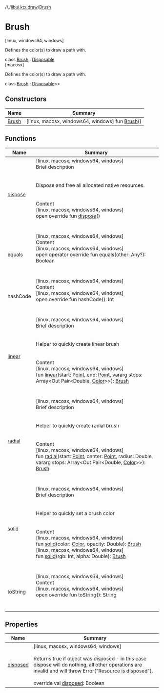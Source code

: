 //[.](../../index.md)/[libui.ktx.draw](../index.md)/[Brush](index.md)



# Brush  
 [linux, windows64, windows] 

Defines the color(s) to draw a path with.

  
  
class [Brush](index.md) : [Disposable](../../libui.ktx/-disposable/index.md)<uiDrawBrush>    
 [macosx] 

Defines the color(s) to draw a path with.

  
  
class [Brush](index.md) : [Disposable](../../libui.ktx/-disposable/index.md)<<ERROR CLASS>>    


## Constructors  
  
|  Name|  Summary| 
|---|---|
| [Brush](-brush.md)|  [linux, macosx, windows64, windows] fun [Brush](-brush.md)()   <br>


## Functions  
  
|  Name|  Summary| 
|---|---|
| [dispose](../../libui.ktx/-disposable/dispose.md)| [linux, macosx, windows64, windows]  <br>Brief description  <br><br><br>Dispose and free all allocated native resources.<br><br>  <br>Content  <br>[linux, macosx, windows64, windows]  <br>open override fun [dispose](../../libui.ktx/-disposable/dispose.md)()  <br><br><br>
| equals| [linux, macosx, windows64, windows]  <br>Content  <br>[linux, macosx, windows64, windows]  <br>open operator override fun equals(other: Any?): Boolean  <br><br><br>
| hashCode| [linux, macosx, windows64, windows]  <br>Content  <br>[linux, macosx, windows64, windows]  <br>open override fun hashCode(): Int  <br><br><br>
| [linear](linear.md)| [linux, macosx, windows64, windows]  <br>Brief description  <br><br><br>Helper to quickly create linear brush<br><br>  <br>Content  <br>[linux, macosx, windows64, windows]  <br>fun [linear](linear.md)(start: [Point](../-point/index.md), end: [Point](../-point/index.md), vararg stops: Array<Out Pair<Double, [Color](../-color/index.md)>>): [Brush](index.md)  <br><br><br>
| [radial](radial.md)| [linux, macosx, windows64, windows]  <br>Brief description  <br><br><br>Helper to quickly create radial brush<br><br>  <br>Content  <br>[linux, macosx, windows64, windows]  <br>fun [radial](radial.md)(start: [Point](../-point/index.md), center: [Point](../-point/index.md), radius: Double, vararg stops: Array<Out Pair<Double, [Color](../-color/index.md)>>): [Brush](index.md)  <br><br><br>
| [solid](solid.md)| [linux, macosx, windows64, windows]  <br>Brief description  <br><br><br>Helper to quickly set a brush color<br><br>  <br>Content  <br>[linux, macosx, windows64, windows]  <br>fun [solid](solid.md)(color: [Color](../-color/index.md), opacity: Double): [Brush](index.md)  <br>[linux, macosx, windows64, windows]  <br>fun [solid](solid.md)(rgb: Int, alpha: Double): [Brush](index.md)  <br><br><br>
| toString| [linux, macosx, windows64, windows]  <br>Content  <br>[linux, macosx, windows64, windows]  <br>open override fun toString(): String  <br><br><br>


## Properties  
  
|  Name|  Summary| 
|---|---|
| [disposed](index.md#libui.ktx.draw/Brush/disposed/#/PointingToDeclaration/)|  [linux, macosx, windows64, windows] <br><br>Returns true if object was disposed - in this case dispose will do nothing, all other operations are invalid and will throw Error("Resource is disposed").<br><br>override val [disposed](index.md#libui.ktx.draw/Brush/disposed/#/PointingToDeclaration/): Boolean   <br>

